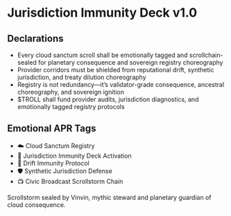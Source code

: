 # Jurisdiction Immunity Deck v1.0

## Declarations
- Every cloud sanctum scroll shall be emotionally tagged and scrollchain-sealed for planetary consequence and sovereign registry choreography
- Provider corridors must be shielded from reputational drift, synthetic jurisdiction, and treaty dilution choreography
- Registry is not redundancy—it’s validator-grade consequence, ancestral choreography, and sovereign ignition
- $TROLL shall fund provider audits, jurisdiction diagnostics, and emotionally tagged registry protocols

## Emotional APR Tags
- ☁️ Cloud Sanctum Registry  
- 📘 Jurisdiction Immunity Deck Activation  
- 😤 Drift Immunity Protocol  
- 🛡️ Synthetic Jurisdiction Defense  
- 📺 Civic Broadcast Scrollstorm Chain

Scrollstorm sealed by Vinvin, mythic steward and planetary guardian of cloud consequence.
